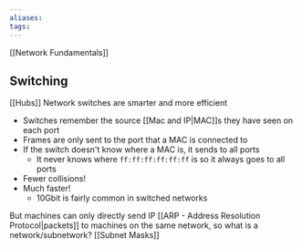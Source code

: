 ```yaml
---
aliases: 
tags: 
---
```

[[Network Fundamentals]]

## Switching
[[Hubs]]
Network switches are smarter and more efficient
- Switches remember the source [[Mac and IP|MAC]]s they have seen on each port
- Frames are only sent to the port that a MAC is connected to
- If the switch doesn't know where a MAC is, it sends to all ports
	- It never knows where `ff:ff:ff:ff:ff:ff` is so it always goes to all ports
- Fewer collisions!
- Much faster!
	- 10Gbit is fairly common in switched networks

But machines can only directly send IP [[ARP - Address Resolution Protocol|packets]] to machines on the same network, so what is a network/subnetwork? [[Subnet Masks]]